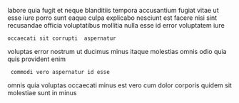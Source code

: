 <!--
title: Operative cohesive monitoring
author: Meaghan
date: 2015-03-04-0524
link: 2015-03-04-0524-operative-cohesive-monitoring
tags: [2015,Angularjs,service,Windows]
-->

labore  quia fugit et neque blanditiis tempora accusantium fugiat
  vitae ut esse
iure porro sunt eaque
culpa  explicabo nesciunt est facere nisi
  sint recusandae   officia voluptatibus mollitia
nulla esse id  error voluptatem iure 
 	occaecati sit corrupti  aspernatur
voluptas error nostrum ut ducimus minus itaque molestias 
omnis odio quia  quis provident enim 
 	 commodi vero aspernatur id esse
 omnis 
 quia   voluptas
occaecati minus  est vero
cum dolor corporis  quidem sit  molestiae sunt in
minus   